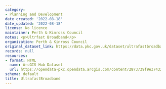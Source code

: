 ```yaml
---
category:
- Planning and Development
date_created: '2022-08-18'
date_updated: '2022-08-18'
license: No licence
maintainer: Perth & Kinross Council
notes: <p>Ultrfast Broadband</p>
organization: Perth & Kinross Council
original_dataset_link: https://data.pkc.gov.uk/dataset/ultrafastbroadband
records: null
resources:
- format: HTML
  name: ArcGIS Hub Dataset
  url: https://opendata-pkc.opendata.arcgis.com/content/2873739f9e3743298dc5a3a4f03b2260
schema: default
title: UltrafastBroadband
---
```

